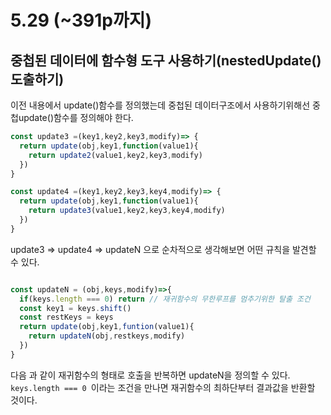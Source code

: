 # 5.29 (~391p까지)

## 중첩된 데이터에 함수형 도구 사용하기(nestedUpdate() 도출하기)

이전 내용에서 update()함수를 정의했는데 중첩된 데이터구조에서 사용하기위해선 중첩update()함수를 정의해야 한다.

```ts
const update3 =(key1,key2,key3,modify)=> {
  return update(obj,key1,function(value1){
    return update2(value1,key2,key3,modify)
  })
}

const update4 =(key1,key2,key3,key4,modify)=> {
  return update(obj,key1,function(value1){
    return update3(value1,key2,key3,key4,modify)
  })
}
```
update3 => update4 => updateN 으로 순차적으로 생각해보면 어떤 규칙을 발견할 수 있다.

```ts

const updateN = (obj,keys,modify)=>{
  if(keys.length === 0) return // 재귀함수의 무한루프를 멈추기위한 탈출 조건
  const key1 = keys.shift()
  const restKeys = keys
  return update(obj,key1,funtion(value1){
    return updateN(obj,restkeys,modify)
  })
}

```
다음 과 같이 재귀함수의 형태로 호출을 반복하면 updateN을 정의할 수 있다.<br/>
`keys.length === 0 `이라는 조건을 만나면 재귀함수의 최하단부터 결과값을 반환할 것이다.
